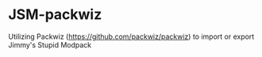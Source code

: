# JSM-packwiz
Utilizing Packwiz (https://github.com/packwiz/packwiz) to import or export Jimmy's Stupid Modpack
